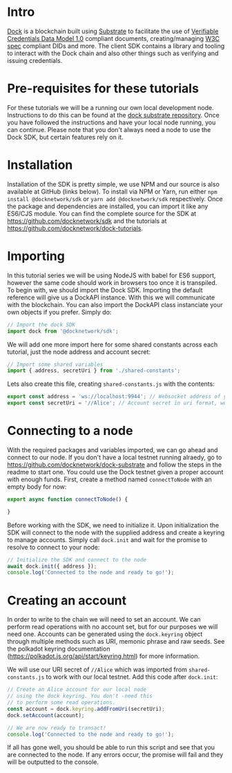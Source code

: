 # Intro
[Dock](https://dock.io) is a blockchain built using [Substrate](https://www.parity.io/substrate/) to facilitate the use of [Verifiable Credentials Data Model 1.0](https://www.w3.org/TR/vc-data-model/) compliant documents, creating/managing [W3C spec](https://www.w3.org/TR/did-core) compliant DIDs and more. The client SDK contains a library and tooling to interact with the Dock chain and also other things such as verifying and issuing credentials.

# Pre-requisites for these tutorials
For these tutorials we will be a running our own local development node. Instructions to do this can be found at the [dock substrate repository](https://github.com/docknetwork/dock-substrate). Once you have followed the instructions and have your local node running, you can continue. Please note that you don't always need a node to use the Dock SDK, but certain features rely on it.

# Installation
Installation of the SDK is pretty simple, we use NPM and our source is also available at GitHub (links below). To install via NPM or Yarn, run either `npm install @docknetwork/sdk` or `yarn add @docknetwork/sdk` respectively. Once the package and dependencies are installed, you can import it like any ES6/CJS module. You can find the complete source for the SDK at https://github.com/docknetwork/sdk and the tutorials at https://github.com/docknetwork/dock-tutorials.

# Importing
In this tutorial series we will be using NodeJS with babel for ES6 support, however the same code should work in browsers too once it is transpiled. To begin with, we should import the Dock SDK. Importing the default reference will give us a DockAPI instance. With this we will communicate with the blockchain. You can also import the DockAPI class instanciate your own objects if you prefer. Simply do:
```javascript
// Import the dock SDK
import dock from '@docknetwork/sdk';
```

We will add one more import here for some shared constants across each tutorial, just the node address and account secret:
```javascript
// Import some shared variables
import { address, secretUri } from './shared-constants';
```

Lets also create this file, creating `shared-constants.js` with the contents:
```javascript
export const address = 'ws://localhost:9944'; // Websocket address of your Dock node
export const secretUri = '//Alice'; // Account secret in uri format, we will use Alice for local testing
```

# Connecting to a node
With the required packages and variables imported, we can go ahead and connect to our node. If you don't have a local testnet running alraedy, go to https://github.com/docknetwork/dock-substrate and follow the steps in the readme to start one. You could use the Dock testnet given a proper account with enough funds. First, create a method named `connectToNode` with an empty body for now:
```javascript
export async function connectToNode() {

}
```

Before working with the SDK, we need to initialize it. Upon initialization the SDK will connect to the node with the supplied address and create a keyring to manage accounts. Simply call `dock.init` and wait for the promise to resolve to connect to your node:
```javascript
// Initialize the SDK and connect to the node
await dock.init({ address });
console.log('Connected to the node and ready to go!');
```

# Creating an account
In order to write to the chain we will need to set an account. We can perform read operations with no account set, but for our purposes we will need one. Accounts can be generated using the `dock.keyring` object through multiple methods such as URI, memonic phrase and raw seeds. See the polkadot keyring documentation (https://polkadot.js.org/api/start/keyring.html) for more information.

We will use our URI secret of `//Alice` which was imported from `shared-constants.js` to work with our local testnet. Add this code after `dock.init`:
```javascript
// Create an Alice account for our local node
// using the dock keyring. You don't -need this
// to perform some read operations.
const account = dock.keyring.addFromUri(secretUri);
dock.setAccount(account);

// We are now ready to transact!
console.log('Connected to the node and ready to go!');
```

If all has gone well, you should be able to run this script and see that you are connected to the node. If any errors occur, the promise will fail and they will be outputted to the console.
